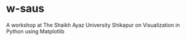 # w-saus
A workshop at The Shaikh Ayaz University Shikapur on Visualization in Python using Matplotlib
